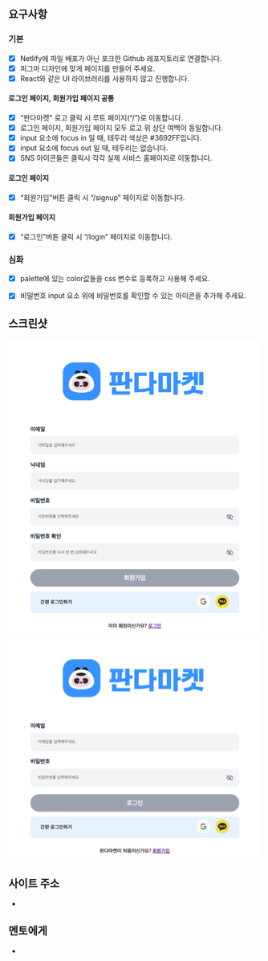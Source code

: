 ## 요구사항

### 기본

- [x] Netlify에 파일 배포가 아닌 포크한 Github 레포지토리로 연결합니다.
- [x] 피그마 디자인에 맞게 페이지를 만들어 주세요.
- [x] React와 같은 UI 라이브러리를 사용하지 않고 진행합니다.

#### 로그인 페이지, 회원가입 페이지 공통

- [x] “판다마켓" 로고 클릭 시 루트 페이지(“/”)로 이동합니다.
- [x] 로그인 페이지, 회원가입 페이지 모두 로고 위 상단 여백이 동일합니다.
- [x] input 요소에 focus in 일 때, 테두리 색상은 #3692FF입니다.
- [x] input 요소에 focus out 일 때, 테두리는 없습니다.
- [x] SNS 아이콘들은 클릭시 각각 실제 서비스 홈페이지로 이동합니다.

#### 로그인 페이지

- [x] “회원가입”버튼 클릭 시 “/signup” 페이지로 이동합니다.

#### 회원가입 페이지

- [x] “로그인”버튼 클릭 시 “/login” 페이지로 이동합니다.


### 심화

- [x] palette에 있는 color값들을 css 변수로 등록하고 사용해 주세요.
- [x] 비밀번호 input 요소 위에 비밀번호를 확인할 수 있는 아이콘을 추가해 주세요.



## 스크린샷
![회원가입 페이지](readmeSource/signin-page.png)
![로그인 페이지](readmeSource/login-page.png)



## 사이트 주소
- 

## 멘토에게
- 

